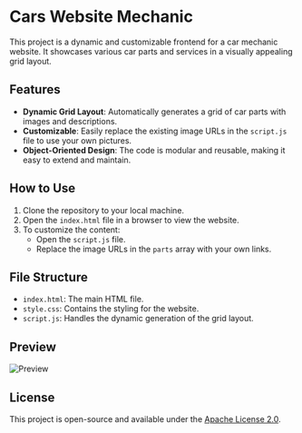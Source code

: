 # Cars Website Mechanic

This project is a dynamic and customizable frontend for a car mechanic website. It showcases various car parts and services in a visually appealing grid layout.

## Features

- **Dynamic Grid Layout**: Automatically generates a grid of car parts with images and descriptions.
- **Customizable**: Easily replace the existing image URLs in the `script.js` file to use your own pictures.
- **Object-Oriented Design**: The code is modular and reusable, making it easy to extend and maintain.

## How to Use

1. Clone the repository to your local machine.
2. Open the `index.html` file in a browser to view the website.
3. To customize the content:
   - Open the `script.js` file.
   - Replace the image URLs in the `parts` array with your own links.

## File Structure

- `index.html`: The main HTML file.
- `style.css`: Contains the styling for the website.
- `script.js`: Handles the dynamic generation of the grid layout.

## Preview

![Preview](https://imgur.com/a/neJNxmR)

## License

This project is open-source and available under the [Apache License 2.0](LICENSE).

